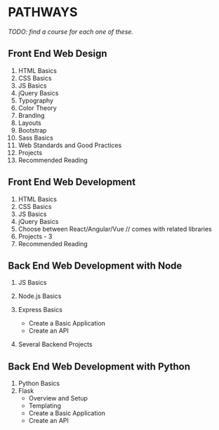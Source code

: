 # PATHWAYS

*TODO: find a course for each one of these.*

## Front End Web Design

1. HTML Basics
1. CSS Basics
1. JS Basics
1. jQuery Basics
1. Typography
1. Color Theory
1. Branding
1. Layouts
1. Bootstrap
1. Sass Basics
1. Web Standards and Good Practices
1. Projects
1. Recommended Reading

## Front End Web Development

1. HTML Basics
1. CSS Basics
1. JS Basics
1. jQuery Basics
1. Choose between React/Angular/Vue // comes with related libraries
1. Projects - 3
1. Recommended Reading

## Back End Web Development with Node

1. JS Basics
1. Node.js Basics
1. Express Basics
    * Create a Basic Application
    * Create an API
  
1. Several Backend Projects

## Back End Web Development with Python

1. Python Basics
1. Flask
    * Overview and Setup
    * Templating
    * Create a Basic Application
    * Create an API
